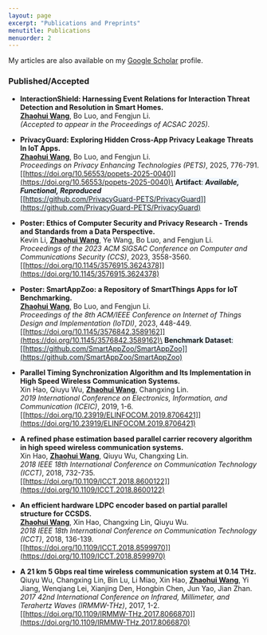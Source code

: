 ```yaml
---
layout: page
excerpt: "Publications and Preprints"
menutitle: Publications
menuorder: 2
---
```


My articles are also available on my [Google Scholar](https://scholar.google.com/citations?user=vxZHWdwAAAAJ) profile.

### Published/Accepted

- __InteractionShield: Harnessing Event Relations for Interaction Threat Detection and Resolution in Smart Homes.__\
__<u>Zhaohui Wang</u>__, Bo Luo, and Fengjun Li.\
_(Accepted to appear in the Proceedings of ACSAC 2025)._

- __PrivacyGuard: Exploring Hidden Cross-App Privacy Leakage Threats In IoT Apps.__\
__<u>Zhaohui Wang</u>__, Bo Luo, and Fengjun Li.\
_Proceedings on Privacy Enhancing Technologies (PETS)_, 2025, 776-791.\
[[https://doi.org/10.56553/popets-2025-0040]](https://doi.org/10.56553/popets-2025-0040)\
<span style="background-color: aliceblue">__Artifact__: ___Available, Functional, Reproduced___</span>\
<span style="background-color: aliceblue">[[https://github.com/PrivacyGuard-PETS/PrivacyGuard]](https://github.com/PrivacyGuard-PETS/PrivacyGuard)</span>

- __Poster: Ethics of Computer Security and Privacy Research - Trends and Standards from a Data Perspective.__\
Kevin Li, __<u>Zhaohui Wang</u>__, Ye Wang, Bo Luo, and Fengjun Li.\
_Proceedings of the 2023 ACM SIGSAC Conference on Computer and Communications Security (CCS)_, 2023, 3558-3560.\
[[https://doi.org/10.1145/3576915.3624378]](https://doi.org/10.1145/3576915.3624378)

- __Poster: SmartAppZoo: a Repository of SmartThings Apps for IoT Benchmarking.__\
__<u>Zhaohui Wang</u>__, Bo Luo, and Fengjun Li.\
_Proceedings of the 8th ACM/IEEE Conference on Internet of Things Design and Implementation (IoTDI)_, 2023, 448-449.\
[[https://doi.org/10.1145/3576842.3589162]](https://doi.org/10.1145/3576842.3589162)\
<span style="background-color: aliceblue">__Benchmark Dataset__:</span>\
<span style="background-color: aliceblue">[[https://github.com/SmartAppZoo/SmartAppZoo]](https://github.com/SmartAppZoo/SmartAppZoo)</span>

- __Parallel Timing Synchronization Algorithm and Its Implementation in High Speed Wireless Communication Systems.__\
Xin Hao, Qiuyu Wu, __<u>Zhaohui Wang</u>__, Changxing Lin.\
_2019 International Conference on Electronics, Information, and Communication (ICEIC)_, 2019, 1-6.\
[[https://doi.org/10.23919/ELINFOCOM.2019.8706421]](https://doi.org/10.23919/ELINFOCOM.2019.8706421)

- __A refined phase estimation based parallel carrier recovery algorithm in high speed wireless communication systems.__\
Xin Hao, __<u>Zhaohui Wang</u>__, Qiuyu Wu, Changxing Lin.\
_2018 IEEE 18th International Conference on Communication Technology (ICCT)_, 2018, 732-735.\
[[https://doi.org/10.1109/ICCT.2018.8600122]](https://doi.org/10.1109/ICCT.2018.8600122)


- __An efficient hardware LDPC encoder based on partial parallel structure for CCSDS.__\
__<u>Zhaohui Wang</u>__, Xin Hao, Changxing Lin, Qiuyu Wu.\
_2018 IEEE 18th International Conference on Communication Technology (ICCT)_, 2018, 136-139.\
[[https://doi.org/10.1109/ICCT.2018.8599970]](https://doi.org/10.1109/ICCT.2018.8599970)


- __A 21 km 5 Gbps real time wireless communication system at 0.14 THz.__\
Qiuyu Wu, Changxing Lin, Bin Lu, Li Miao, Xin Hao, __<u>Zhaohui Wang</u>__, Yi Jiang, Wenqiang Lei, Xianjing Den, Hongbin Chen, Jun Yao, Jian Zhan.\
_2017 42nd International Conference on Infrared, Millimeter, and Terahertz Waves (IRMMW-THz)_, 2017, 1-2.\
[[https://doi.org/10.1109/IRMMW-THz.2017.8066870]](https://doi.org/10.1109/IRMMW-THz.2017.8066870)
